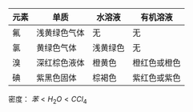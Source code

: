 | 元素  | 单质     | 水溶液  | 有机溶液   |
| --- | ------ | ---- | ------ |
| 氟   | 浅黄绿色气体 | 无    | 无      |
| 氯   | 黄绿色气体  | 浅黄绿色 | 无      |
| 溴   | 深红棕色液体 | 橙黄色  | 橙红色或橙色 |
| 碘   | 紫黑色固体  | 棕褐色  | 紫红色或紫色 |
密度：
$苯<H_2O<CCl_4$ 
